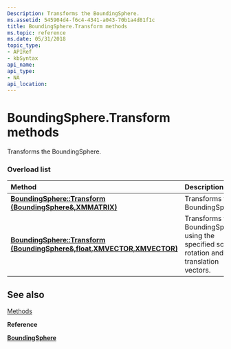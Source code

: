 ```yaml
---
Description: Transforms the BoundingSphere.
ms.assetid: 545904d4-f6c4-4341-a043-70b1a4d81f1c
title: BoundingSphere.Transform methods
ms.topic: reference
ms.date: 05/31/2018
topic_type: 
- APIRef
- kbSyntax
api_name: 
api_type: 
- NA
api_location: 
---
```


# BoundingSphere.Transform methods

Transforms the BoundingSphere.

### Overload list



| Method                                                                                                    | Description                                                                                           |
|:----------------------------------------------------------------------------------------------------------|:------------------------------------------------------------------------------------------------------|
| [**BoundingSphere::Transform (BoundingSphere&,XMMATRIX)**](https://msdn.microsoft.com/en-us/library/Hh437836(v=VS.85).aspx)                | Transforms the BoundingSphere.<br/>                                                             |
| [**BoundingSphere::Transform (BoundingSphere&,float,XMVECTOR,XMVECTOR)**](https://msdn.microsoft.com/en-us/library/Hh437839(v=VS.85).aspx) | Transforms the BoundingSphere using the specified scale, rotation and translation vectors.<br/> |



## See also

<dl> <dt>

[Methods](boundingsphere-methods.md)
</dt> <dt>

**Reference**
</dt> <dt>

[**BoundingSphere**](https://msdn.microsoft.com/en-us/library/Hh449592(v=VS.85).aspx)
</dt> </dl>

 

 





